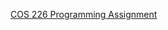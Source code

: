 [COS 226 Programming Assignment](https://introcs.cs.princeton.edu/java/assignments/collisions.html)
